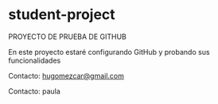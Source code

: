 # student-project
PROYECTO DE PRUEBA DE GITHUB
 
En este proyecto estaré configurando GitHub y probando sus funcionalidades

Contacto: hugomezcar@gmail.com

Contacto: paula
